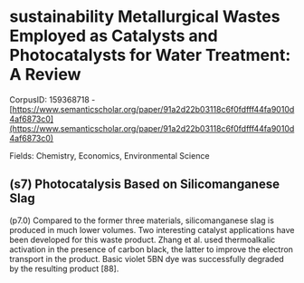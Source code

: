 # sustainability Metallurgical Wastes Employed as Catalysts and Photocatalysts for Water Treatment: A Review

CorpusID: 159368718 - [https://www.semanticscholar.org/paper/91a2d22b03118c6f0fdfff44fa9010d4af6873c0](https://www.semanticscholar.org/paper/91a2d22b03118c6f0fdfff44fa9010d4af6873c0)

Fields: Chemistry, Economics, Environmental Science

## (s7) Photocatalysis Based on Silicomanganese Slag
(p7.0) Compared to the former three materials, silicomanganese slag is produced in much lower volumes. Two interesting catalyst applications have been developed for this waste product. Zhang et al. used thermoalkalic activation in the presence of carbon black, the latter to improve the electron transport in the product. Basic violet 5BN dye was successfully degraded by the resulting product [88].
